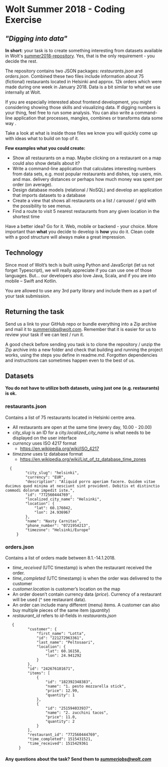 # Wolt Summer 2018 - Coding Exercise
## *"Digging into data"*

**In short**: your task is to create something interesting from datasets available in Wolt's [summer2018-repository](https://github.com/woltapp/summer2018). Yes, that is the only requirement - you decide the rest.

The repository contains two JSON packages: *restaurants.json* and *orders.json*. Combined these two files include information about 75 (fictional) restaurants located in Helsinki and approx. 12k orders which were made during one week in January 2018. Data is a bit similar to what we use internally at Wolt. 

If you are especially interested about frontend development, you might considering showing those skills and visualizing data. If digging numbers is your thing, feel free to run some analysis. You can also write a command-line application that processes, mangles, combines or transforms data some way .

Take a look at what is inside those files we know you will quickly come up with ideas what to build on top of it.

**Few examples what you could create:**

- Show all restaurants on a map. Maybe clicking on a restaurant on a map could also show details about it?
- Write a command-line application that calculates interesting numbers from data sets, e.g. most popular restaurants and dishes, top users, min. and max. delivery distances or perhaps how much money was spent per order (on average). 
- Design database models (relational / NoSQL) and develop an application that imports datasets to a database
- Create a view that shows all restaurants on a list / carousel / grid with the possibility to see menus.
- Find a route to visit 5 nearest restaurants from any given location in the shortest time


Have a better idea? Go for it. Web, mobile or backend - your choice. More important than **what** you decide to develop is **how** you do it. Clean code with a good structure will always make a great impression. 

## Technology

Since most of Wolt’s tech is built using Python and JavaScript (let us not forget Typescript), we will really appreciate if you can use one of those languages. But… our developers also love Java, Scala, and if you are into mobile – Swift and Kotlin. 

You are allowed to use any 3rd party library and include them as a part of your task submission.

## Returning the task

Send us a link to your GitHub repo or bundle everything into a Zip archive and mail it to [summerjobs@wolt.com](summerjobs@wolt.co). Remember that it is easier for us to review your task if we can test / run it.

A good check before sending you task is to clone the repository / unzip the Zip archive into a new folder and check that building and running the project works, using the steps you define in readme.md. Forgotten dependencies and instructions can sometimes happen even to the best of us.

## Datasets

**You do not have to utilize both datasets, using just one (e.g. restaurants) is ok.**

### restaurants.json

Contains a list of 75 restaurants located in Helsinki centre area. 
- All restaurants are open at the same time (every day, 10.00 - 20.00)
- *city_slug* is an ID for a city.*localized_city_name* is what needs to be displayed on the user interface
- *currency* uses ISO 4217 format
    - https://en.wikipedia.org/wiki/ISO_4217
- *timezone* uses tz database format
    - https://en.wikipedia.org/wiki/List_of_tz_database_time_zones
```
  {
         "city_slug": "helsinki",
         "currency": "EUR",
         "description": "Aliquid porro aperiam facere. Quidem vitae ducimus quod minima at nesciunt sint provident. Debitis et distinctio commodi dolorum impedit iste.",
         "id": "772560444769",
         "localized_city_name": "Helsinki",
         "location": {
             "lat": 60.176042,
             "lon": 24.936967
         },
         "name": "Nasty Carnitas",
         "phone_number": "0721954213",
         "timezone": "Helsinki/Europe"
     }
```
### orders.json
Contains a list of orders made between 8.1.-14.1.2018. 

- *time_received* (UTC timestamp) is when the restaurant received the order.
- *time_completed* (UTC timestamp) is when the order was delivered to the customer
- *customer.location* is customer’s location on the map
- An order doesn’t contain currency data (*price*). Currency of a restaurant will be used (^ see restaurant data).
- An order can include many different (menu) items. A customer can also buy multiple pieces of the same item (*quantity*)
- *restaurant_id* refers to *id*-fields in *restaurants.json*
```
   {
          "customer": {
              "first_name": "Lotta",
              "id": "221272963361",
              "last_name": "Peltosaari",
              "location": {
                  "lat": 60.16158,
                  "lon": 24.941292
              }
          },
          "id": "242676101671",
          "items": [
              {
                  "id": "182392348383",
                  "name": "1. pesto mozzarella stick",
                  "price": 12.99,
                  "quantity": 1
              },
              {
                  "id": "251594033937",
                  "name": "2. zucchini tacos",
                  "price": 11.0,
                  "quantity": 2
              }
          ],
          "restaurant_id": "772560444769",
          "time_completed": 1515431521,
          "time_received": 1515429361
      }
```

#### Any questions about the task? Send them to *summerjobs@wolt.com* 
